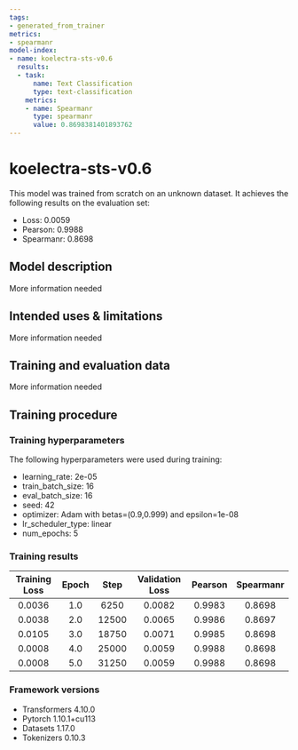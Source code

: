 ```yaml
---
tags:
- generated_from_trainer
metrics:
- spearmanr
model-index:
- name: koelectra-sts-v0.6
  results:
  - task:
      name: Text Classification
      type: text-classification
    metrics:
    - name: Spearmanr
      type: spearmanr
      value: 0.8698381401893762
---
```


<!-- This model card has been generated automatically according to the information the Trainer had access to. You
should probably proofread and complete it, then remove this comment. -->

# koelectra-sts-v0.6

This model was trained from scratch on an unknown dataset.
It achieves the following results on the evaluation set:
- Loss: 0.0059
- Pearson: 0.9988
- Spearmanr: 0.8698

## Model description

More information needed

## Intended uses & limitations

More information needed

## Training and evaluation data

More information needed

## Training procedure

### Training hyperparameters

The following hyperparameters were used during training:
- learning_rate: 2e-05
- train_batch_size: 16
- eval_batch_size: 16
- seed: 42
- optimizer: Adam with betas=(0.9,0.999) and epsilon=1e-08
- lr_scheduler_type: linear
- num_epochs: 5

### Training results

| Training Loss | Epoch | Step  | Validation Loss | Pearson | Spearmanr |
|:-------------:|:-----:|:-----:|:---------------:|:-------:|:---------:|
| 0.0036        | 1.0   | 6250  | 0.0082          | 0.9983  | 0.8698    |
| 0.0038        | 2.0   | 12500 | 0.0065          | 0.9986  | 0.8697    |
| 0.0105        | 3.0   | 18750 | 0.0071          | 0.9985  | 0.8698    |
| 0.0008        | 4.0   | 25000 | 0.0059          | 0.9988  | 0.8698    |
| 0.0008        | 5.0   | 31250 | 0.0059          | 0.9988  | 0.8698    |


### Framework versions

- Transformers 4.10.0
- Pytorch 1.10.1+cu113
- Datasets 1.17.0
- Tokenizers 0.10.3
